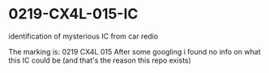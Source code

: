 # 0219-CX4L-015-IC
identification of mysterious IC from car redio

The marking is:
0219
CX4L
 015
After some googling i found no info on what this IC could be (and that's the reason this repo exists)
